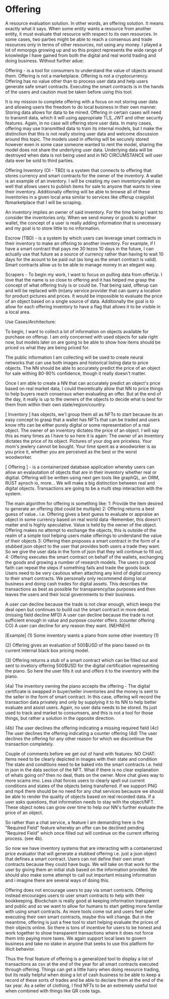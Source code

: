 # Offering

A resource evaluation solution. In other words, an offering solution. It means exactly what it says. When some entity wants a resource from another entity, it must evaluate that resource with respect to its own resources. In some cases, two parties might be able to reach a consensus and trade resources only in terms of other resources, not using any money. I played a lot of mmorpgs growing up and so this project represents the wide range of knowledge I have gained from both the digital and real world trading and doing business. Without further adue:

Offering - is a tool for consumers to understand the value of objects around them.  Offering is not a marketplace. Offering is not a cryptocurrency. Offering has no value other than to process user data and help users generate safe smart contracts. Executing the smart contracts is in the hands of the users and caution must be taken before using this tool.

It is my mission to complete offering with a focus on not storing user data and allowing users the freedom to do local business in their own manner.  Storing data allows for data to be mined. Offering in certain cases will need to transmit data, which it will using appropriate TLS, JWT and other security features. Again, in no case will offering store user data. In many cases, offering may use transmitted data to train its internal models, but I make the distinction that this is not really storing user data and welcome discussion around this topic. The models used in offering will be securely stored however even in some case someone wanted to rent the model, sharing the model does not share the underlying user data. Underlying data will be destroyed when data is not being used and in NO CIRCUMSTANCE will user data ever be sold to third parties.

Offering Inventory (OI - TBD) is a system that connects to offering that stores currency and smart contracts for the owner of the inventory. A wallet is an example of an inventory. I will be creating my own inventory/wallet as well that allows users to publish items for sale to anyone that wants to view their inventory. Additionally offering will be able to browse all of these inventories in a given local area similar to services like offerup craigslist fbmarketplace that I will be scraping.

An inventory implies an owner of said inventory. For the time being I want to consider the inventories only. When we send money or goods to another wallet, the concept of a user is really adding information that is unecessary and my goal is to store little to no information. 

Escrow (TBD) - is a system by which users can leverage smart contracts in their inventory to make an offering to another inventory. For example, if I have a smart contract that pays me 30 tezos 10 days in the future, I can actually use that future as a source of currency rather than having to wait 10 days for the acount to be paid out (as long as the smart contract is valid).
Smart contracts allow us to be able to manage money in an elegant way.

Scrapers - To begin my work, I want to focus on pulling data from offerUp. I love that the name is so close to offering and it has helped me grasp the concept of what offering truly is or could be.
That being said, offerup can and will be replaced with (m)any service provider that can query a location for product pictures and prices. It would be impossible to evaluate the price of an object based on a single source of data. Additionally the goal is to allow for each offering inventory to have a flag that allows it to be visible in a local area.

Use Cases/Architecture:

To begin, I want to collect a lot of information on objects available for purchase on offerup. I am only concerned with used objects for sale right now, but models later on are going to be able to show how items should be priced vs what they are being priced for.

The public information I am collecting will be used to create neural networks that can use both images and historical listing data to price objects. The NN should be able to accurately predict the price of an object for sale withing 80-90% confidence, though it really doesn't matter.

Once I am able to create a NN that can accurately predict an object's price based on real market data, I could theoretically allow that NN to price things to help buyers reach consensus when evaluating an offer. But at the end of the day, it really is up to the owners of the objects to decide what is best for them from within their own state/region/country. 

[ Inventory ] has objects, we'l group them all as NFTs to start because its an easy concept to grasp that a wallet has NFTs that can be traded and users know nfts can be either purely digital or some representation of a real object. The owner of an inventory dictates the price of an object. I will say this as many times as I have to so here it is again: The owner of an inventory dictates the price of its object. Pictures of your dog are priceless. Your mom's jewlery cannot be bought. Your time spent as a woodworker is as you price it, whether you are perceived as the best or the worst woodworker.

[ Offering ] - is a containerized database application whereby users can allow an evalautation of objects that are in their inventory whether real or digitial. Offering will be written using next gen tools like graphQL, an ORM, RUST aynsch io, more...  We will make a big distinction between real and digital objects. Transactions are going to be a multi step interaction with the system. 

The main algorithm for offering is something like:
1: Provide the item desired to generate an offering (tbd could be multiple)
2: Offering returns a best guess of value.. i.e. Offering gives a best guess to evaluate or appraise an object in some currency based on real world data
  -Remember, this doesn't matter and is highly speculative. Value is held by the owner of the object. Offering makes no attempt to exchange the objects, this is outside of the realm of a simple tool helping users make offerings to understand the value of their objects
3: Offering then proposes a smart contract in the form of a stubbed json object to the user that provides both users a trade they want. So we give the user data in the form of json that they will continue to fill out. 
4: Offering executes the smart contract on behalf of the wallets, exchanging the goods and growing a number of research models. The users in good faith can repeat the steps if something fails and trade the goods back. Users need to be very cautious when attaching any kind of digital currency to their smart contracts. We personally only recommend doing local business and doing cash trades for digital assets. This describes the transactions as best as possible for transparency/tax purposes and then leaves the users and their local governments to their business.

A user can decline because the trade is not clear enough, which keeps the deal open but continues to build out the smart contract in more detail. (missing field decline MFD)
A user can decline because the trade is not sufficient enough in value and purpose counter offers. (counter offering CO)
A user can decline for any reason they want. (NEHNEH)

[Example]
(1) Some inventory wants a piano from some other inventory (1)

(2) Offering gives an evaluation of 500$USD of the piano based on its current internal black box pricing model. 

(3) Offering returns a stub of a smart contract which can be filled out and sent to invetory offering 500$USD for the digital certification representing the piano. So here the user fills it out and offers it to the inventory with the piano.

(4a) The inventory owning the piano accepts the offering - The digital certificate is swapped in buyer/seller inventories and the money is sent to the seller in the form of smart contract. In this case, offering will record the transaction data privately and only by supplying it to its NN to help better evaluate and assist users. Again, no user data needs to be stored. Its just used to track and market to consumsers, and this is not a tool for those things, but rather a solution in the opposite direction.

(4b) The user declines the offering indicating a missing required field
(4c) The user declines the offering indicating a counter offering
(4d) The user declines the offering for any other reason for which we discontinue the transaction completely.

Couple of comments before we get out of hand with features:
NO CHAT: items need to be clearly depicted in images with their state and condition
The state and conditions need to be baked into the smart contracts i.e. held in json in the data section of the NFT. What if there is no clear explanation of whats going on? then no deal, thats on the owner. More chat gives way to more scams imo. Less chat forces users to clearly spell out current conditions and states of the objects being transferred. if we support PNG and mp4 there should be no need for any chat services becausre we should be able to render the quality of objects based on real recorded data. If a user asks questions, that information needs to stay with the object/NFT. These object notes can grow over time to help our NN's further evaluate the price of an object. 

So rather than a chat service, a feature I am demanding here is the "Required Field" feature whereby an offer can be declined pending "Required Field" which once filled out will continue on the current offering process. (see 4b).

So now we have inventory systems that are interacting with a containerized price evaluator that will generate a stubbed offering i.e.  just a json object that defines a smart contract. Users can not define their own smart contracts because they could have bugs. We will take on that work for the user by giving them an initial stub based on the information provided. We should also make some attempt to call out important missing information and i imagine there are several ways of doing this. 

Offering does not encourage users to pay via smart contracts. Offering instead encourages users to user smart contracts to help with their bookkeeping. Blockchain is really good at keeping information transparent and public and so we want to allow for humans to start getting more familiar with using smart contracts. As more tools come out and users feel safer executing their own smart contracts, maybe this will change. But in the meantime, offering is just a free tool to start helping evaluate the prices of their objects online. So there is tons of incentive for users to be honest and work together to show transparent transactions where it does not force them into paying more taxes. We again support local laws to govern business and take no stake in anyone that seeks to use this platform for illicit behavior.

Thus the final feature of offering is a generalized tool to display a list of transactions as csv at the end of the year for all smart contracts executed through offering. Things can get a little hairy when doing resource trading, but its really helpful when doing a lot of cash business to be able to keep a record of these sorts of trades and be able to declare them at the end of the tax year. As a seller of clothing, I find NFTs to be an extremely useful tool when combined with things like QR code tags. 








